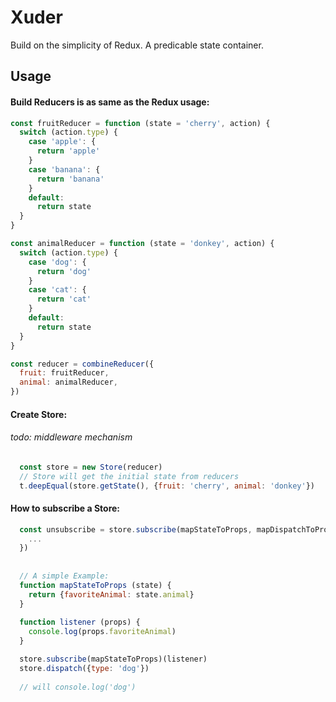 # Xuder
Build on the simplicity of Redux. A predicable state container.

## Usage

#### Build Reducers is as same as the Redux usage:
```javascript
const fruitReducer = function (state = 'cherry', action) {
  switch (action.type) {
    case 'apple': {
      return 'apple'
    }
    case 'banana': {
      return 'banana'
    }
    default:
      return state
  }
}

const animalReducer = function (state = 'donkey', action) {
  switch (action.type) {
    case 'dog': {
      return 'dog'
    }
    case 'cat': {
      return 'cat'
    }
    default:
      return state
  }
}

const reducer = combineReducer({
  fruit: fruitReducer,
  animal: animalReducer,
})
```

#### Create Store:
###### todo: middleware mechanism

```javascript
  const store = new Store(reducer)
  // Store will get the initial state from reducers
  t.deepEqual(store.getState(), {fruit: 'cherry', animal: 'donkey'})
```


#### How to subscribe a Store:

```javascript
  const unsubscribe = store.subscribe(mapStateToProps, mapDispatchToProps)(function ({...stateProps, ...dispatchProps}) {
    ...
  })
  
  
  // A simple Example:
  function mapStateToProps (state) {
    return {favoriteAnimal: state.animal}
  }
  
  function listener (props) {
    console.log(props.favoriteAnimal)
  }

  store.subscribe(mapStateToProps)(listener)
  store.dispatch({type: 'dog'})
  
  // will console.log('dog')
```